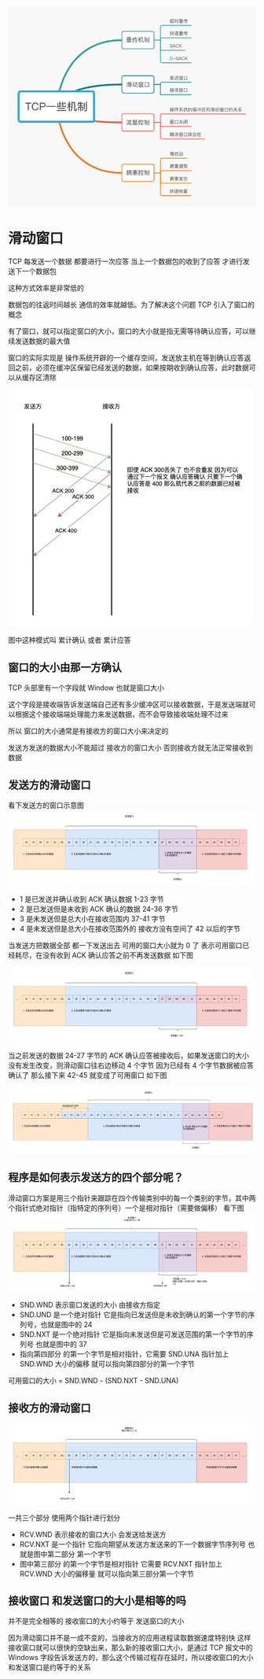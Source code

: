 ![](TCP/tcp_17.jpg)

# 滑动窗口

TCP 每发送一个数据 都要进行一次应答 当上一个数据包的收到了应答 才进行发送下一个数据包

这种方式效率是非常低的

数据包的往返时间越长 通信的效率就越低。为了解决这个问题 TCP 引入了窗口的概念

有了窗口，就可以指定窗口的大小，窗口的大小就是指无需等待确认应答，可以继续发送数据的最大值

窗口的实际实现是 操作系统开辟的一个缓存空间，发送放主机在等到确认应答返回之前，必须在缓冲区保留已经发送的数据，如果按期收到确认应答，此时数据可以从缓存区清除

![](TCP/tcp_h.jpg)

图中这种模式叫 累计确认 或者 累计应答

## 窗口的大小由那一方确认

TCP 头部里有一个字段就 Window 也就是窗口大小

这个字段是接收端告诉发送端自己还有多少缓冲区可以接收数据，于是发送端就可以根据这个接收端端处理能力来发送数据，而不会导致接收端处理不过来

所以 窗口的大小通常是有接收方的窗口大小来决定的

发送方发送的数据大小不能超过 接收方的窗口大小 否则接收方就无法正常接收到数据

## 发送方的滑动窗口

看下发送方的窗口示意图
![](TCP/tcp_h_01.jpg)

- 1 是已发送并确认收到 ACK 确认数据 1-23 字节
- 2 是已发送但是未收到 ACK 确认的数据 24-36 字节
- 3 是未发送但是总大小在接收范围内 37-41 字节
- 4 是未发送但是总大小在接收范围外的 接收方没有空间了 42 以后的字节

当发送方把数据全部 都一下发送出去 可用的窗口大小就为 0 了 表示可用窗口已经耗尽，在没有收到 ACK 确认应答之前不再发送数据
如下图

![](TCP/tcp_h_02.jpg)

当之前发送的数据 24-27 字节的 ACK 确认应答被接收后，如果发送窗口的大小没有发生改变，则滑动窗口往右边移动 4 个字节 因为已经有 4 个字节数据被应答确认了
那么接下来 42-45 就变成了可用窗口 如下图

![](TCP/tcp_h_03.jpg)

## 程序是如何表示发送方的四个部分呢？

滑动窗口方案是用三个指针来跟踪在四个传输类别中的每一个类别的字节，其中两个指针式绝对指针（指特定的序列号）一个是相对指针（需要做偏移）
看下图
![](TCP/tcp_h_04.jpg)

- SND.WND 表示窗口发送的大小 由接收方指定
- SND.UND 是一个绝对指针 它是指向已发送但是未收到确认的第一个字节的序列号，也就是图中的 24
- SND.NXT 是一个绝对指针 它是指向未发送但是可发送范围的第一个字节的序列号 也就是图中的 37
- 指向第四部分 的第一个字节是相对指针，它需要 SND.UNA 指针加上 SND.WND 大小的偏移 就可以指向第四部分的第一个字节

可用窗口的大小 = SND.WND - (SND.NXT - SND.UNA)

## 接收方的滑动窗口

![](TCP/tcp_h_05.jpg)

一共三个部分 使用两个指针进行划分

- RCV.WND 表示接收的窗口大小 会发送给发送方
- RCV.NXT 是一个指针 它指向期望从发送方发送来的下一个数据字节序列号 也就是图中第二部分 第一个字节
- 图中第三部分 的第一个字节是相对指针 它需要 RCV.NXT 指针加上 RCV.WND 大小的偏移量 就可以指向第三部分第一个字节

## 接收窗口 和发送窗口的大小是相等的吗

并不是完全相等的 接收窗口的大小约等于 发送窗口的大小

因为滑动窗口并不是一成不变的，当接收方的应用进程读取数据速度特别快 这样接收窗口就可以很快的空缺出来，那么新的接收窗口大小，是通过 TCP 报文中的 Windows 字段告诉发送方的，那么这个传输过程存在延时，所以接收窗口的大小和发送窗口是约等于的关系
